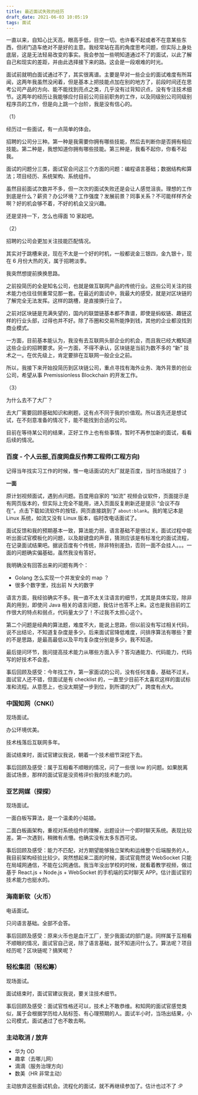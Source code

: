 ```yaml
---
title: 最近面试失败的经历
draft_date: 2021-06-03 10:05:19
tags: 面试
---
```


一直以来，自知心比天高，眼高手低，目空一切。也许看不起或者不在意某些东西，但闭门造车绝对不是好的主意。我经常站在高的角度思考问题，但实际上身处底层，这是无法轻易改变的事实。我会参加一些明知道通过不了的面试，以此了解自己和现实的差距，并由此选择接下来的路。这会是一段艰难的时光。

面试前就明白面试通过不了，其实很离谱。主要是早对一些企业的面试难度有所耳闻，这两年我虽然没闲着，但是基本上把技能点加在别的地方了，前段时间还在思考公司产品的方向、能不能找到亮点之类，几乎没有过背知识点，没有专注技术细节。这两年的经历让我能够应付目前公司目前职务的工作，以及同级别公司同级别程序员的工作，但是向上跳一个台阶，我是没有信心的。

（1）

经历过一些面试，有一点简单的体会。

招聘的公司分三种。第一种是我需要你拥有哪些技能，然后去判断你是否拥有相应技能。第二种是，我想知道你拥有哪些技能。第三种是，我看不起你，你看不起我。

面试的问题分三类，面试官会问这三个方面的问题：编程语言基础；数据结构和算法；项目经历、系统架构、系统组件。

虽然目前面试次数并不多，但一次次的面试失败还是会让人感觉沮丧。理想的工作到底是什么？薪资？办公环境？工作强度？发展前景？同事关系？不可能样样齐全啊？好的机会够不着，不好的机会又没兴趣。

还是坚持一下，怎么也得面 10 家起吧。

（2）

招聘的公司会更加关注技能匹配情况。

其实对于跳槽来说，现在不太是一个好的时机，一般都说金三银四，金九银十，现在 6 月份大热的天，属于招聘淡季。

我突然想提前换换思路。

之前投简历的全是知名公司，也就是做互联网产品的传统行业。这些公司关注的技术能力也往往侧重常见那一套。在最近的面试中，我最大的感受，就是对区块链的了解完全无法发挥。这样的跳槽，是直接换行业了。

之前对区块链是充满失望的，国内的联盟链基本都不靠谱，即使是蚂蚁链、趣链这样的行业头部，过得也并不好。除了币圈和交易所能挣到钱，其他的企业都没找到商业模式。

一方面，目前基本能认为，我没有去互联网头部企业的机会，而且我已经大概知道这些企业的招聘要求。另一方面，不得不承认，区块链是当前为数不多的 “新” 技术之一。在优先级上，肯定要排在互联网一般企业之前。

所以，我接下来开始投简历到区块链公司，重点寻找有海外业务、海外背景的创业公司，希望从事 Premissionless Blockchain 的开发工作。

（3）

为什么去不了大厂？

去大厂需要回顾基础知识和刷题，这有点不同于我的价值观。所以首先还是想试试，在不刻意准备的情况下，能不能找到合适的公司。

目前在等待某公司的结果，正好工作上也有些事情，暂时不再参加新的面试，看看后续的情况。

### 百度 - 个人云部_百度网盘反作弊工程师(工程方向)

记得当年找实习工作的时候，惟一电话面试的大厂就是百度，当时当场就挂了 :) 

**一面**

原计划视频面试，遇到点问题。百度用自家的 “如流” 视频会议软件，页面提示是有网页版本的，但实际上完全不能用，进入页面反复刷新还是提示 “会议不存在”。点击下载如流软件的按钮，网页直接跳到了 `about:blank`。我的笔记本是 Linux 系统，如流又没有 Linux 版本，临时改电话面试了。

面试反馈和我的预期基本一致，算法能力弱，语言基础不是很过关。面试过程中能听出面试官模板化的问题，以及敲键盘的声音，猜测应该是有标准化的面试流程，在记录面试结果吧。据说百度有个传统，除非特别差劲，否则一面不会挂人。。。一面的问题确实偏基础，虽然我没有答好。

我明确没有回答出来的问题有两个：

- Golang 怎么实现一个并发安全的 map ？
- 很多个数字里，找出前 N 大的数字

语言方面，我经验确实不多。我一直不太关注语言的细节，尤其是具体实现，除非真的用到，即使问 Java 相关的语言问题，我估计也答不上来。这也是我目前的工作很大的特点和弱点，代码量太少了！不过我不太担心这个。

第二个问题是经典的算法题，难度不大，能说上思路，但以前没有写过相关代码，说不出结论，不知道复杂度是多少。后来面试官降低难度，问排序算法有哪些？要的不是思路，是最高最低以及平均复杂度分别是多少。我不知道。

最后提问环节，我问提高技术能力从哪些方面入手？答沟通能力、代码能力，代码写的好技术不会差。

事后回顾及感受：今年找工作，第一家面试的公司，没有任何准备，基础不过关。面试官人还不错，但面试是有 checklist 的，一直至少目前不太喜欢这样的面试标准和流程。从意愿上，也没太期望一步到位，到所谓的大厂，跨度有点大。

<div style="display: none;">

### 旷视

**一面**

视频面，面试官没开摄像头。

比较重视 Go 语言基础，问怎么退出协程、向已关闭的 channel 里写数据会发生什么。

算法题相对简单，反转二叉树（共享屏幕写代码）、判断链表是否有环。判断链表是否有环追加了第二个问题，环的起点在什么位置？有印象做过但不是很清楚，回答快慢指针相遇的位置。

最后提问环节，我问提高技术能力从哪些方面入手？答去模仿、造轮子。关注独立工作的能力。

**二面**

手写 LRU。不会。面试官比较和蔼，全程在提示。仍然不会。

最后提问环节，我问比较看重哪方面的技术能力？答学习的热情，Geek 精神。

**终面**

表现最差的一次，想打死自己。明明很期待这个机会……

一开始网络信号差中断了几分钟，直接打乱自己的节奏，变得慌了起来。想说的东西很多，却反而让说话没有条理。

问，在做的工作中，认为最有成长的事情是什么？其实太多了，恨没能清晰条理地说出来……

问，如果重新做一次之前做过的工作，会有哪些改善的地方？答的比较差。我也是第一次到终面啊，面对高级别的面试官，面对这种类型的问题……

后来写转置矩阵的题目，实在是太简单的题，结果卡在 Golang 语法上好几分钟。

后来问你平时写测试代码吗，我竟然说写的少……

……

最后提问环节，我问比较看重哪方面的技术能力？答这个问题太宽泛了，人的能力是多角度的。

**HR 面**

大姐姐笑的很欢…………

</div>

### 中国知网（CNKI）

现场面试。

办公环境优美。

技术栈落后互联网多年。

面试结束时，面试官建议我说，朝着一个技术细节深挖下去。

事后回顾及感受：属于互相看不顺眼的情况，问了一些很 low 的问题。如果脱离面试场景，那样的面试官是没资格评价我的技术能力的。

### 亚艺网媒（探探）

现场面试。

一面白板写算法，是一个温柔的小姑娘。

二面白板画架构，重视对系统组件的理解，出题设计一个即时聊天系统。表现比较差。第一次遇到，稍微有点懵。也确实没有太多东西可说。

事后回顾及感受：能力不匹配，对方期望能够独立架构和运维整个后端服务的人，我目前架构经验比较少。突然想起来二面的时候，面试官竟然说 WebSocket 只能在局域网通信，不能在公网通信。我当年没出学校的时候，就看着教学视频，做过基于 React.js + Node.js + WebSocket 的手机端的实时聊天 APP。估计面试官的技术能力也挺水的。

### 海南新软（火币）

电话面试。

只问语言基础。全部不会答。

事后回顾及感受：原来火币也是血汗工厂，至少我面试的部门是。同样属于互相看不顺眼的情况，面试官自己说，除了语言基础，就不知道问什么了。算法呢？项目经历呢？区块链呢？搞笑呢？

### 轻松集团（轻松筹）

现场面试。

面试结束时，面试官建议我说，要关注技术细节。

事后回顾及感受：面试官性格还可以，技术上不敢恭维。和知网的面试官感觉类似，属于会根据学历给人贴标签、有心理预期的人。面试半小时，当场出结果，小公司模式，面试通过了也不敢去啊。

### 主动取消 / 放弃

- 华为 OD
- 趣拿（去哪儿网）
- 滴滴（服务治理方向）
- 数美（HR 非常主动）

主动放弃这些面试机会。流程化的面试，就不再继续参加了。估计也过不了 :P
